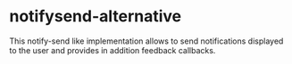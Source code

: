 notifysend-alternative
======================

This notify-send like implementation allows to send notifications displayed to the user and provides in addition feedback callbacks.